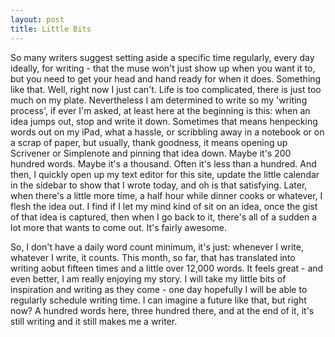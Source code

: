 ```yaml
---
layout: post
title: Little Bits
---
```


So many writers suggest setting aside a specific time regularly, every day ideally, for writing - that the muse won't just show up when you want it to, but you need to get your head and hand ready for when it does. Something like that. Well, right now I just can't. Life is too complicated, there is just too much on my plate. Nevertheless I am determined to write so my 'writing process', if ever I'm asked, at least here at the beginning is this: when an idea jumps out, stop and write it down. Sometimes that means henpecking words out on my iPad, what a hassle, or scribbling away in a notebook or on a scrap of paper, but usually, thank goodness, it means opening up Scrivener or Simplenote and pinning that idea down. Maybe it's 200 hundred words. Maybe it's a thousand. Often it's less than a hundred. And then, I quickly open up my text editor for this site, update the little calendar in the sidebar to show that I wrote today, and oh is that satisfying. Later, when there's a little more time, a half hour while dinner cooks or whatever, I flesh the idea out. I find if I let my mind kind of sit on an idea, once the gist of that idea is captured, then when I go back to it, there's all of a sudden a lot more that wants to come out. It's fairly awesome.

So, I don't have a daily word count minimum, it's just: whenever I write, whatever I write, it counts. This month, so far, that has translated into writing aobut fifteen times and a little over 12,000 words. It feels great - and even better, I am really enjoying my story. I will take my little bits of inspiration and writing as they come - one day hopefully I will be able to regularly schedule writing time. I can imagine a future like that, but right now? A hundred words here, three hundred there, and at the end of it, it's still writing and it still makes me a writer. 